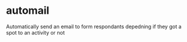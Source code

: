# automail
Automatically send an email to form respondants depedning if they got a spot to an activity or not
